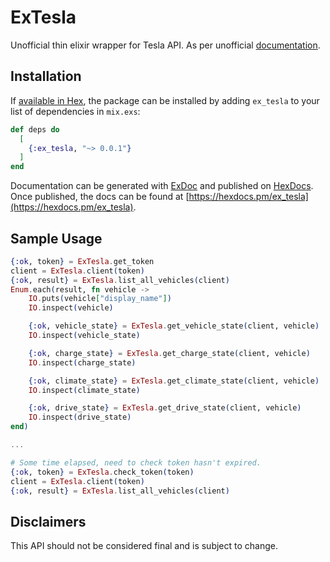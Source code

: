# ExTesla

Unofficial thin elixir wrapper for Tesla API. As per unofficial
[documentation](https://timdorr.docs.apiary.io/).

## Installation

If [available in Hex](https://hex.pm/docs/publish), the package can be installed
by adding `ex_tesla` to your list of dependencies in `mix.exs`:

```elixir
def deps do
  [
    {:ex_tesla, "~> 0.0.1"}
  ]
end
```

Documentation can be generated with [ExDoc](https://github.com/elixir-lang/ex_doc)
and published on [HexDocs](https://hexdocs.pm). Once published, the docs can
be found at [https://hexdocs.pm/ex_tesla](https://hexdocs.pm/ex_tesla).

## Sample Usage

```elixir
{:ok, token} = ExTesla.get_token
client = ExTesla.client(token)
{:ok, result} = ExTesla.list_all_vehicles(client)
Enum.each(result, fn vehicle ->
    IO.puts(vehicle["display_name"])
    IO.inspect(vehicle)

    {:ok, vehicle_state} = ExTesla.get_vehicle_state(client, vehicle)
    IO.inspect(vehicle_state)

    {:ok, charge_state} = ExTesla.get_charge_state(client, vehicle)
    IO.inspect(charge_state)

    {:ok, climate_state} = ExTesla.get_climate_state(client, vehicle)
    IO.inspect(climate_state)

    {:ok, drive_state} = ExTesla.get_drive_state(client, vehicle)
    IO.inspect(drive_state)
end)

...

# Some time elapsed, need to check token hasn't expired.
{:ok, token} = ExTesla.check_token(token)
client = ExTesla.client(token)
{:ok, result} = ExTesla.list_all_vehicles(client)
```

## Disclaimers

This API should not be considered final and is subject to change.
